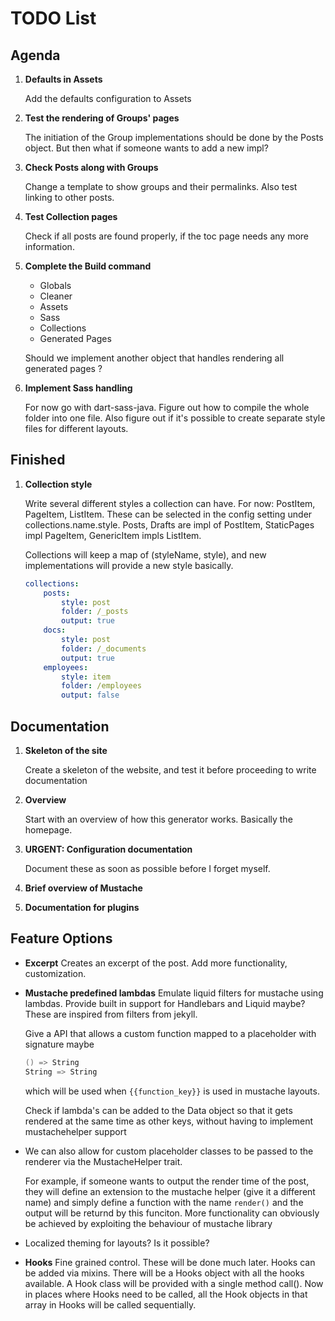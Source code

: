 # TODO List

## Agenda

1. **Defaults in Assets**

    Add the defaults configuration to Assets

2. **Test the rendering of Groups' pages**

    The initiation of the Group implementations should be done by the Posts object.
    But then what if someone wants to add a new impl?

3. **Check Posts along with Groups**

    Change a template to show groups and their permalinks. Also test linking to other
    posts. 

4. **Test Collection pages**

    Check if all posts are found properly, if the toc page needs any more information.

5. **Complete the Build command**

    - Globals
    - Cleaner
    - Assets
    - Sass
    - Collections
    - Generated Pages

    Should we implement another object that handles rendering all generated pages ?

6. **Implement Sass handling**

    For now go with dart-sass-java. Figure out how to compile the whole folder into one
    file. Also figure out if it's possible to create separate style files for different
    layouts.


## Finished

1. **Collection style**

    Write several different styles a collection can have. For now: PostItem, PageItem,
    ListItem. These can be selected in the config setting under collections.name.style.
    Posts, Drafts are impl of PostItem, StaticPages impl PageItem, GenericItem impls
    ListItem.

    Collections will keep a map of (styleName, style), and new implementations will
    provide a new style basically.

    ``` yaml
    collections:
        posts:
            style: post
            folder: /_posts
            output: true
        docs:
            style: post
            folder: /_documents
            output: true
        employees:
            style: item
            folder: /employees
            output: false
    ```

## Documentation

1. **Skeleton of the site**

    Create a skeleton of the website, and test it before proceeding to write
    documentation

2. **Overview**

    Start with an overview of how this generator works. Basically the homepage.

3. **URGENT: Configuration documentation** 

    Document these as soon as possible before I forget myself.

4. **Brief overview of Mustache**

5. **Documentation for plugins**


## Feature Options

- **Excerpt**
    Creates an excerpt of the post. Add more functionality, customization.

- **Mustache predefined lambdas**
    Emulate liquid filters for mustache using lambdas. Provide built in support for
    Handlebars and Liquid maybe? These are inspired from filters from jekyll.

    Give a API that allows a custom function mapped to a placeholder with signature maybe 
    ``` scala
    () => String
    String => String
    ```
    which will be used when `{{function_key}}` is used in mustache layouts.

    Check if lambda's can be added to the Data object so that it gets rendered at the
    same time as other keys, without having to implement mustachehelper support

- We can also allow for custom placeholder classes to be passed to the renderer via the
    MustacheHelper trait. 

    For example, if someone wants to output the render time of the post, they will
    define an extension to the mustache helper (give it a different name) and simply
    define a function with the name `render()` and the output will be returnd by this
    funciton. More functionality can obviously be achieved by exploiting the behaviour
    of mustache library

- Localized theming for layouts? Is it possible?

- **Hooks** 
    Fine grained control. These will be done much later. Hooks can be added via mixins.
    There will be a Hooks object with all the hooks available. A Hook class will be
    provided with a single method call(). Now in places where Hooks need to be called,
    all the Hook objects in that array in Hooks will be called sequentially. 
